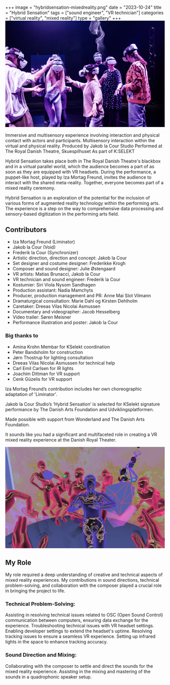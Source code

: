 +++
image = "hybridsensation-mixedreality.png"
date = "2023-10-24"
title = "Hybrid Sensation"
tags = ["sound engineer", "VR technician"]
categories = ["virtual reality", "mixed reality"]
type = "gallery"
+++
![](hybridsensation_real.jpeg)


Immersive and multisensory experience involving interaction and physical contact with actors and participants. Multisensory interaction within the virtual and physical reality. Produced by Jakob la Cour Studio
Performed at The Royal Danish Theatre, Skuespilhuset
As part of K:SELEKT
<!--more-->

Hybrid Sensation takes place both in The Royal Danish Theatre's blackbox and in a virtual parallel world, which the audience becomes a part of as soon as they are equipped with VR headsets. During the performance, a puppet-like host, played by Iza Mortag Freund, invites the audience to interact with the shared meta-reality. Together, everyone becomes part of a mixed reality ceremony.

Hybrid Sensation is an exploration of the potential for the inclusion of various forms of augmented reality technology within the performing arts. The experience is a step on the way to comprehensive data processing and sensory-based digitization in the performing arts field.

## Contributors
- Iza Mortag Freund (Liminator)
- Jakob la Cour (Void)
- Frederik la Cour (Synchronizer)
- Artistic direction, direction and concept: Jakob la Cour
- Set designer and costume designer: Frederikke Krogh
- Composer and sound designer: Julie Østengaard
- VR artists: Matias Brunacci, Jakob la Cour
- VR technician and sound engineer: Frederik la Cour
- Kostumier: Siri Viola Nysom Sandhagen
- Production assistant: Nadia Mamchyts
- Producer, production management and PR: Anne Mai Slot Vilmann
- Dramaturgical consultation: Marie Dahl og Kirsten Dehlholm
- Caretaker: Dreeas Vilas Nicolai Asmussen
- Documentary and videographer: Jacob Hesselberg
- Video trailer: Søren Meisner
- Performance illustration and poster: Jakob la Cour

### Big thanks to 
- Amina Krohn Membar for KSelekt coordination
- Peter Bandsholm for construction
- Jørn Thostrup for lighting consultation
- Dreeas Vilas Nicolai Asmussen for technical help
- Carl Emil Carlsen for IR lights 
- Joachim Dittman for VR support 
- Cenk Güzelis for VR support

Iza Mortag Freund’s contribution includes her own choreographic adaptation of 'Liminator'.

Jakob la Cour Studio’s ‘Hybrid Sensation’ is selected for KSelekt signature performance by The Danish Arts Foundation and Udviklingsplatformen.

Made possible with support from Wonderland and The Danish Arts Foundation.

It sounds like you had a significant and multifaceted role in creating a VR mixed reality experience at the Danish Royal Theater. 

![](hybridsensation_2.png)
## My Role
My role required a deep understanding of creative and technical aspects of mixed reality experiences. My contributions in sound directions, technical problem-solving, and collaboration with the composer played a crucial role in bringing the project to life.

### Technical Problem-Solving:
Assisting in resolving technical issues related to OSC (Open Sound Control) communication between computers, ensuring data exchange for the experience.
Troubleshooting technical issues with VR headset settings. Enabling developer settings to extend the headset's uptime. Resolving tracking issues to ensure a seamless VR experience. Setting up infrared lights in the space to enhance tracking accuracy.


### Sound Direction and Mixing:

Collaborating with the composer to settle and direct the sounds for the mixed reality experience.
Assisting in the mixing and mastering of the sounds in a quadrophonic speaker setup.
